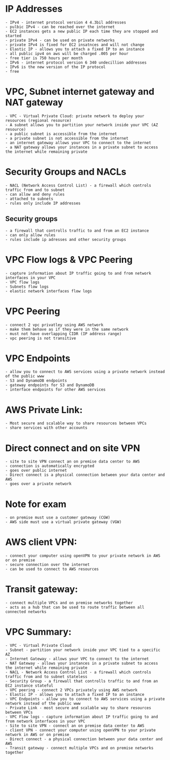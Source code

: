 # IP Addresses
    - IPv4 - internet protocol version 4 4.3bil addresses
    - pulbic IPv4 - can be reached over the internet
    - EC2 instances gets a new public IP each time they are stopped and started
    - private IPv4 - can be used on private networks 
    - private IPv4 is fixed for EC2 insatnces and will not change
    - Elastic IP - allows you to attach a fixed IP to an instance
    - all public ipv4 on aws will be charged .005 per hour 
    - free tier is 750 hours per month 
    - IPv6 - internet protocol version 6 340 undecillion addresses
    - IPv6 is the new version of the IP protocol
    - free 
# VPC, Subnet internet gateway and NAT gateway
    - VPC - Virtual Private Cloud: private network to deploy your resources (regional resource)
    - A subnet allows you to partition your network inside your VPC (AZ resource)
    - a public subnet is accessible from the internet
    - a private subnet is not accessible from the internet
    - an internet gateway allows your VPC to connect to the internet
    - a NAT gateway allows your instances in a private subnet to access the internet while remaining private
# Security Groups and NACLs
    - NACL (Network Access Control List) - a firewall which controls traffic from and to subnet
    - can allow and deny rules 
    - attached to subnets
    - rules only include IP addresses
## Security groups
    - a firewall that controlls traffic to and from an EC2 instance
    - can only allow rules
    - rules include ip adresses and other security groups
# VPC Flow logs & VPC Peering
    - capture information about IP traffic going to and from network interfaces in your VPC
    - VPC flow logs 
    - Subnets flow logs 
    - elastic network interfaces flow logs
# VPC Peering 
    - connect 2 vpc privatley using AWS network
    - make them behave as if they were in the same network
    - must not have overlapping CIDR (IP address range)
    - vpc peering is not transitive
# VPC Endpoints
    - allow you to connect to AWS services using a private network instead of the public www
    - S3 and DynamoDB endpoints
    - gateway endpoints for S3 and DynamoDB
    - interface endpoints for other AWS services
# AWS Private Link:
    - Most secure and scalable way to share resources between VPCs
    - share services with other accounts
# Direct connect  and on site VPN
    - site to site VPN connect an on premise data center to AWS
    - connection is automatically encrypted
    - goes over public internet
    - Direct connect is a physical connection between your data center and AWS
    - goes over a private network
# Note for exam 
    - on premise must use a customer gateway (CGW)
    - AWS side must use a virtual private gateway (VGW)
# AWS client VPN:
    - connect your computer using openVPN to your private network in AWS or on premise 
    - secure connection over the internet
    - can be used to connect to AWS resources
# Transit gateway:
    - connect multiple VPCs and on premise networks together
    - acts as a hub that can be used to route traffic between all connected networks
# VPC Summary:
    - VPC - Virtual Private Cloud
    - Subnet - partition your network inside your VPC tied to a specific AZ
    - Internet Gateway - allows your VPC to connect to the internet
    - NAT Gateway - allows your instances in a private subnet to access the internet while remaining private
    - NACL - Network Access Control List - a firewall which controls traffic from and to subnet stateless
    - Security Group - a firewall that controlls traffic to and from an EC2 instance stateful
    - VPC peering - connect 2 VPCs privately using AWS network
    - Elastic IP - allows you to attach a fixed IP to an instance
    - VPC Endpoints - allow you to connect to AWS services using a private network instead of the public www
    - Private Link - most secure and scalable way to share resources between VPCs
    - VPC Flow logs - capture information about IP traffic going to and from network interfaces in your VPC
    - Site to site VPN - connect an on premise data center to AWS
    - client VPN - connect your computer using openVPN to your private network in AWS or on premise
    - Direct connect - a physical connection between your data center and AWS
    - Transit gateway - connect multiple VPCs and on premise networks together
